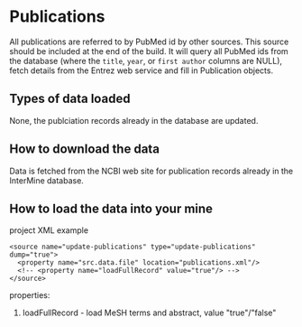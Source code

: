 # Publications

All publications are referred to by PubMed id by other sources. This source should be included at the end of the build. It will query all PubMed ids from the database \(where the `title`, `year`, or `first author` columns are NULL\), fetch details from the Entrez web service and fill in Publication objects.

## Types of data loaded

None, the publciation records already in the database are updated.

## How to download the data

Data is fetched from the NCBI web site for publication records already in the InterMine database.

## How to load the data into your mine

project XML example

```markup
<source name="update-publications" type="update-publications" dump="true">
  <property name="src.data.file" location="publications.xml"/>
  <!-- <property name="loadFullRecord" value="true"/> -->
</source>
```

properties:

1. loadFullRecord - load MeSH terms and abstract, value "true"/"false"

